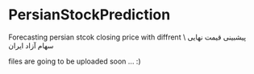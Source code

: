 # PersianStockPrediction
Forecasting persian stcok closing price with diffrent \ پیشبینی قیمت نهایی سهام آزاد ایران 


files are going to be uploaded soon ... :)
